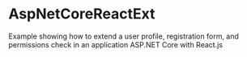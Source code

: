 # AspNetCoreReactExt
Example showing how to extend a user profile, registration form, and permissions check in an application ASP.NET Core with React.js
